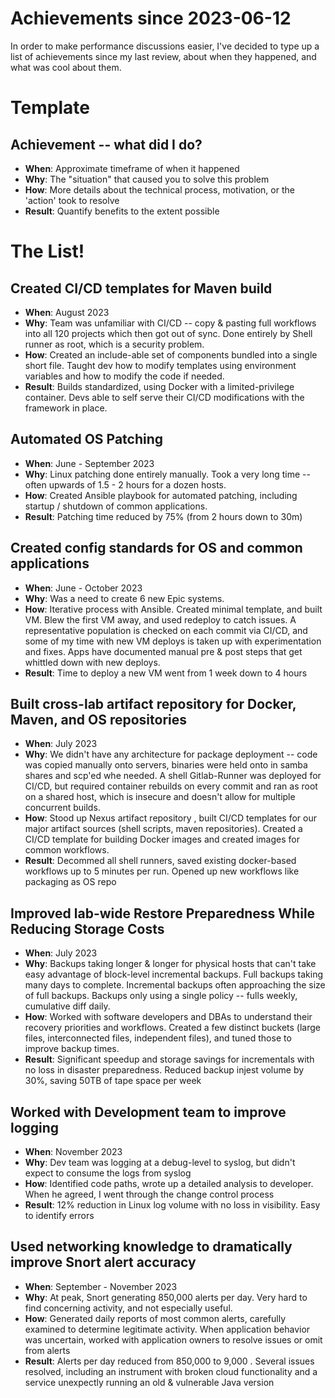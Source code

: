 # Achievements since __2023-06-12__
In order to make performance discussions easier, I've decided to type up a list of achievements since my last review, about when they happened, and what was cool about them.

# Template
## Achievement -- what did I do?
* __When__: Approximate timeframe of when it happened
* __Why__: The "situation" that caused you to solve this problem
* __How__: More details about the technical process, motivation, or the 'action' took to resolve
* __Result__: Quantify benefits to the extent possible

# The List!

## Created CI/CD templates for Maven build
* __When__: August 2023
* __Why__: Team was unfamiliar with CI/CD -- copy & pasting full workflows into all 120 projects which then got out of sync. Done entirely by Shell runner as root, which is a security problem.
* __How__: Created an include-able set of components bundled into a single short file. Taught dev how to modify templates using environment variables and how to modify the code if needed.
* __Result__: Builds standardized, using Docker with a limited-privilege container. Devs able to self serve their CI/CD modifications with the framework in place.

## Automated OS Patching
* __When__: June - September 2023
* __Why__: Linux patching done entirely manually. Took a very long time -- often upwards of 1.5 - 2 hours for a dozen hosts.
* __How__: Created Ansible playbook for automated patching, including startup / shutdown of common applications.
* __Result__: Patching time reduced by 75% (from 2 hours down to 30m)
 
## Created config standards for OS and common applications
* __When__: June - October 2023
* __Why__: Was a need to create 6 new Epic systems.
* __How__: Iterative process with Ansible. Created minimal template, and built VM. Blew the first VM away, and used redeploy to catch issues. A representative population is checked on each commit via CI/CD, and some of my time with new VM deploys is taken up with experimentation and fixes. Apps have documented manual pre & post steps that get whittled down with new deploys.
* __Result__: Time to deploy a new VM went from 1 week down to 4 hours

## Built cross-lab artifact repository for Docker, Maven, and OS repositories
* __When__: July 2023
* __Why__: We didn't have any architecture for package deployment -- code was copied manually onto servers, binaries were held onto in samba shares and scp'ed whe needed. A shell Gitlab-Runner was deployed for CI/CD, but required container rebuilds on every commit and ran as root on a shared host, which is insecure and doesn't allow for multiple concurrent builds.
* __How__: Stood up Nexus artifact repository , built CI/CD templates for our major artifact sources (shell scripts, maven repositories). Created a CI/CD template for building Docker images and created images for common workflows.
* __Result__: Decommed all shell runners, saved existing docker-based workflows up to 5 minutes per run. Opened up new workflows like packaging as OS repo

## Improved lab-wide Restore Preparedness While Reducing Storage Costs
* __When__: July 2023
* __Why__: Backups taking longer & longer for physical hosts that can't take easy advantage of block-level incremental backups. Full backups taking many days to complete. Incremental backups often approaching the size of full backups. Backups only using a single policy -- fulls weekly, cumulative diff daily.
* __How__: Worked with software developers and DBAs to understand their recovery priorities and workflows. Created a few distinct buckets (large files, interconnected files, independent files), and tuned those to improve backup times.
* __Result__: Significant speedup and storage savings for incrementals with no loss in disaster preparedness. Reduced backup injest volume by 30%, saving 50TB of tape space per week

## Worked with Development team to improve logging
* __When__: November 2023
* __Why__: Dev team was logging at a debug-level to syslog, but didn't expect to consume the logs from syslog
* __How__: Identified code paths, wrote up a detailed analysis to developer. When he agreed, I went through the change control process
* __Result__: 12% reduction in Linux log volume with no loss in visibility. Easy to identify errors

## Used networking knowledge to dramatically improve Snort alert accuracy
* __When__: September - November 2023
* __Why__: At peak, Snort generating 850,000 alerts per day. Very hard to find concerning activity, and not especially useful.
* __How__: Generated daily reports of most common alerts, carefully examined to determine legitimate activity. When application behavior was uncertain, worked with application owners to resolve issues or omit from alerts
* __Result__: Alerts per day reduced from 850,000 to 9,000 . Several issues resolved, including an instrument with broken cloud functionality and a service unexpectly running an old & vulnerable Java version
